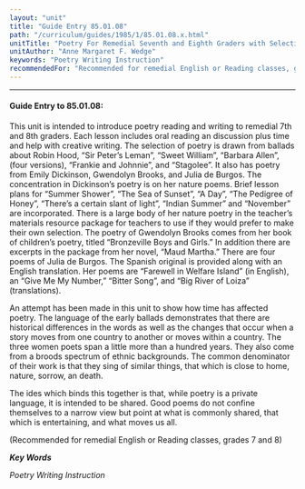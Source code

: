 ```yaml
---
layout: "unit"
title: "Guide Entry 85.01.08"
path: "/curriculum/guides/1985/1/85.01.08.x.html"
unitTitle: "Poetry For Remedial Seventh and Eighth Graders with Selections from Ballads, Emily Dickinson, Gwendolyn Brooks, and Julia de Burgos"
unitAuthor: "Anne Margaret F. Wedge"
keywords: "Poetry Writing Instruction"
recommendedFor: "Recommended for remedial English or Reading classes, grades 7 and 8"
---
```

<body>
<hr/>
<h4>
Guide Entry to 85.01.08:
</h4>
This unit is intended to introduce poetry reading and writing to remedial 7th and 8th graders. Each lesson includes oral reading an discussion plus time and help with creative writing. The selection of poetry is drawn from ballads about Robin Hood, “Sir Peter’s Leman”, “Sweet William”, “Barbara Allen”, (four versions), “Frankie and Johnnie”, and “Stagolee”. It also has poetry from Emily Dickinson, Gwendolyn Brooks, and Julia de Burgos. The concentration in Dickinson’s poetry is on her nature poems. Brief lesson plans for “Summer Shower”, “The Sea of Sunset”, “A Day”, “The Pedigree of Honey”, “There’s a certain slant of light”, “Indian Summer” and “November” are incorporated. There is a large body of her nature poetry in the teacher’s materials resource package for teachers to use if they would prefer to make their own selection. The poetry of Gwendolyn Brooks comes from her book of children’s poetry, titled “Bronzeville Boys and Girls.” In addition there are excerpts in the package from her novel, “Maud Martha.” There are four poems of Julia de Burgos. The Spanish original is provided along with an English translation. Her poems are “Farewell in Welfare Island” (in English), an “Give Me My Number,” “Bitter Song”, and “Big River of Loiza” (translations).
<p>
An attempt has been made in this unit to show how time has affected poetry. The language of the early ballads demonstrates that there are historical differences in the words as well as the changes that occur when a story moves from one country to another or moves within a country. The three women poets span a little more than a hundred years. They also come from a broods spectrum of ethnic backgrounds. The common denominator of their work is that they sing of similar things, that which is close to home, nature, sorrow, an death.
</p>
<p>
The ides which binds this together is that, while poetry is a private language, it is intended to be shared. Good poems do not confine themselves to a narrow view but point at what is commonly shared, that which is entertaining, and what moves us all.
</p>
<p>
(Recommended for remedial English or Reading classes, grades 7 and 8)
</p>
<p>
<b>
<i>
Key Words
</i>
</b>
<br/>
</p>
<p>
<i>
Poetry Writing Instruction
</i>
</p>
</body>